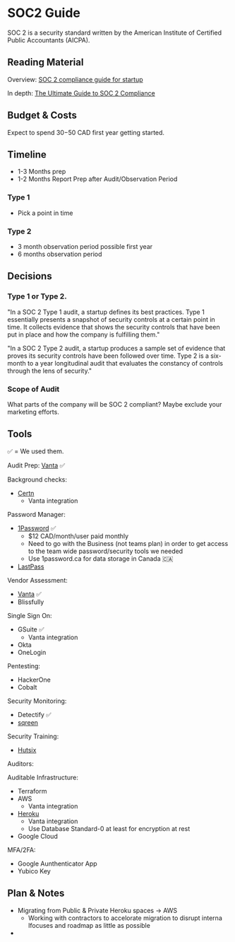 # SOC2 Guide

SOC 2 is a security standard written by the American Institute of Certified Public Accountants (AICPA).

## Reading Material

Overview: [SOC 2 compliance guide for startup](https://blog.sqreen.com/soc-2-compliance-guide-for-startups/?ref=Welcome.AI)

In depth: [The Ultimate Guide to SOC 2 Compliance](https://www.blissfully.com/guides/soc-2-compliance/)

## Budget & Costs

Expect to spend $30-$50 CAD first year getting started.

## Timeline

- 1-3 Months prep
- 1-2 Months Report Prep after Audit/Observation Period

### Type 1
- Pick a point in time

### Type 2
- 3 month observation period possible first year
- 6 months observation period

## Decisions

### Type 1 or Type 2.

"In a SOC 2 Type 1 audit, a startup defines its best practices. Type 1 essentially presents a snapshot of security controls at a certain point in time. It collects evidence that shows the security controls that have been put in place and how the company is fulfilling them."

"In a SOC 2 Type 2 audit, a startup produces a sample set of evidence that proves its security controls have been followed over time. Type 2 is a six-month to a year longitudinal audit that evaluates the constancy of controls through the lens of security."

### Scope of Audit

What parts of the company will be SOC 2 compliant? Maybe exclude your marketing efforts.

## Tools

✅ = We used them.

Audit Prep: [Vanta](https://vanta.com/) ✅

Background checks:
- [Certn](https://certn.co/)
  - Vanta integration

Password Manager:
 - [1Password](https://1password.com/) ✅
   - $12 CAD/month/user paid monthly
   - Need to go with the Business (not teams plan) in order to get access to the team wide password/security tools we needed
   - Use 1password.ca for data storage in Canada 🇨🇦
 - [LastPass](https://1password.com/)

Vendor Assessment:
- [Vanta](https://vanta.com/) ✅
- Blissfully

Single Sign On:
- GSuite ✅
  - Vanta integration
- Okta
- OneLogin

Pentesting:
- HackerOne
- Cobalt

Security Monitoring:
- Detectify ✅
- [sqreen](https://www.sqreen.com/)

Security Training:
- [Hutsix](https://www.hutsix.io/)

Auditors:


Auditable Infrastructure:
- Terraform
- AWS
  - Vanta integration
- [Heroku](https://heroku.com)
  - Vanta integration
  - Use Database Standard-0 at least for encryption at rest
- Google Cloud

MFA/2FA:
- Google Aunthenticator App
- Yubico Key

## Plan & Notes

- Migrating from Public & Private Heroku spaces -> AWS
  - Working with contractors to accelorate migration to disrupt interna lfocuses and roadmap as little as possible
-
